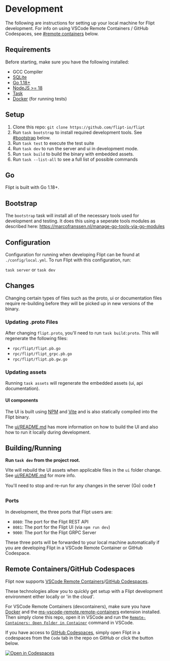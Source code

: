 # Development

The following are instructions for setting up your local machine for Flipt development. For info on using VSCode Remote Containers / GitHub Codespaces, see [#remote containers](#remote-containers) below.

## Requirements

Before starting, make sure you have the following installed:

- GCC Compiler
- [SQLite](https://sqlite.org/index.html)
- [Go 1.18+](https://golang.org/doc/install)
- [NodeJS >= 18](https://nodejs.org/en/)
- [Task](https://taskfile.dev/#/)
- [Docker](https://docs.docker.com/install/) (for running tests)

## Setup

1. Clone this repo: `git clone https://github.com/flipt-io/flipt`
1. Run `task bootstrap` to install required development tools. See [#bootstrap](#bootstrap) below.
1. Run `task test` to execute the test suite
1. Run `task dev` to run the server and ui in development mode.
1. Run `task build` to build the binary with embedded assets.
1. Run `task --list-all` to see a full list of possible commands

## Go

Flipt is built with Go 1.18+.

## Bootstrap

The `bootstrap` task will install all of the necessary tools used for development and testing. It does this using a seperate tools modules as described here: https://marcofranssen.nl/manage-go-tools-via-go-modules

## Configuration

Configuration for running when developing Flipt can be found at `./config/local.yml`. To run Flipt with this configuration, run:

`task server` or `task dev`

## Changes

Changing certain types of files such as the proto, ui or documentation files require re-building before they will be picked up in new versions of the binary.

### Updating .proto Files

After changing `flipt.proto`, you'll need to run `task build:proto`. This will regenerate the following files:

- `rpc/flipt/flipt.pb.go`
- `rpc/flipt/flipt_grpc.pb.go`
- `rpc/flipt/flipt.pb.gw.go`

### Updating assets

Running `task assets` will regenerate the embedded assets (ui, api documentation).

#### UI components

The UI is built using [NPM](https://nodejs.org/en/) and [Vite](https://vitejs.dev/) and is also statically compiled into the Flipt binary.

The [ui/README.md](https://github.com/flipt-io/flipt/tree/main/ui/README.md) has more information on how to build the UI and also how to run it locally during development.

## Building/Running

**Run `task dev` from the project root.**

Vite will rebuild the UI assets when applicable files in the `ui` folder change. See [ui/README.md](https://github.com/flipt-io/flipt/tree/main/ui/README.md) for more info.

You'll need to stop and re-run for any changes in the server (Go) code :exclamation:

### Ports

In development, the three ports that Flipt users are:

- `8080`: The port for the Flipt REST API
- `8081`: The port for the Flipt UI (via `npm run dev`)
- `9000`: The port for the Flipt GRPC Server

These three ports will be forwarded to your local machine automatically if you are developing Flipt in a VSCode Remote Container or GitHub Codespace.

## Remote Containers/GitHub Codespaces

Flipt now supports [VSCode Remote Containers](https://github.com/Microsoft/vscode-dev-containers)/[GitHub Codespaces](https://github.com/features/codespaces).

These technologies allow you to quickly get setup with a Flipt development environment either locally or 'in the cloud'.

For VSCode Remote Containers (devcontainers), make sure you have [Docker](https://www.docker.com/get-started) and the [ms-vscode-remote.remote-containers](https://marketplace.visualstudio.com/items?itemName=ms-vscode-remote.remote-containers) extension installed. Then simply clone this repo, open it in VSCode and run the [`Remote-Containers: Open Folder in Container`](https://code.visualstudio.com/docs/remote/containers#_quick-start-open-an-existing-folder-in-a-container) command in VSCode.

If you have access to [GitHub Codespaces](https://github.com/features/codespaces), simply open Flipt in a codespaces from the `Code` tab in the repo on GitHub or click the button below.

[![Open in Codespaces](https://github.com/codespaces/badge.svg)](https://github.com/codespaces/new/?repo=flipt-io/flipt)
